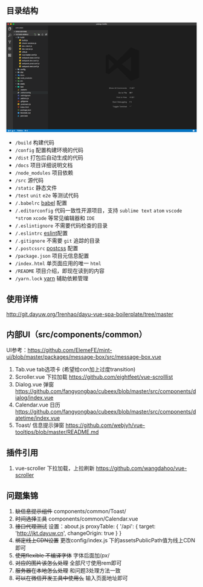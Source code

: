 ## 目录结构

![Casecad](./docs/img/1.png)

* `/build` 构建代码
* `/config` 配置构建环境的代码
* `/dist` 打包后自动生成的代码
* `/docs` 项目详细说明文档
* `/node_modules` 项目依赖
* `/src` 源代码
* `/static` 静态文件
* `/test` `unit` `e2e` 等测试代码
* `/.babelrc`  [babel](https://babeljs.io/) 配置
* `/.editorconfig` 代码一致性开源项目，支持 `sublime text`  `atom` `vscode` `*strom` `xcode` 等常见编辑器和 `IDE`
* `/.eslintignore` 不需要代码检查的目录
* `/.eslintrc` [eslint](http://eslint.cn/)配置
* `/.gitignore` 不需要 `git` 追踪的目录
* `/.postcssrc` [postcss](https://github.com/michael-ciniawsky/postcss-load-config) 配置
* `/package.json` 项目元信息配置
* `/index.html` 单页面应用的唯一  `html`
* `/README`  项目介绍，即现在读到的内容
* `/yarn.lock` [yarn](https://yarnpkg.com/zh-Hans/) 辅助依赖管理


## 使用详情
http://git.dayuw.org/1renhao/dayu-vue-spa-boilerplate/tree/master

## 内部UI（src/components/common）
UI参考：https://github.com/ElemeFE/mint-ui/blob/master/packages/message-box/src/message-box.vue
1. Tab.vue tab选项卡 (希望给con加上过度transition)
2. Scroller.vue 下拉加载 https://github.com/eightfeet/vue-scrolllist
3. Dialog.vue 弹窗 https://github.com/fangyongbao/cubeex/blob/master/src/components/dialog/index.vue
4. Calendar.vue 日历 https://github.com/fangyongbao/cubeex/blob/master/src/components/datetime/index.vue
5. Toast/ 信息提示弹窗 https://github.com/webjyh/vue-tooltips/blob/master/README.md

## 插件引用
1. vue-scroller 下拉加载，上拉刷新 https://github.com/wangdahoo/vue-scroller

## 问题集锦
1. ~~缺信息提示组件~~ components/common/Toast/
2. ~~时间选择工具~~ components/common/Calendar.vue
3. ~~接口代理测试~~
    设置：about.js
    proxyTable: {
      '/api': {
        target: 'http://jkt.dayuw.cn',
        changeOrigin: true
      }
    }
4. ~~绑定线上CDN设置~~  更改config/index.js 下的assetsPublicPath值为线上CDN即可
5. ~~使用flexible 不编译字体~~ 字体后面加/*px*/
6. ~~对应的图片该怎么处理~~ 全部尺寸使用rem即可
7. ~~服务器在本地怎么处理~~ 和问题3处理方法一致
8. ~~可以在微信开发工具中使用么~~ 输入页面地址即可
